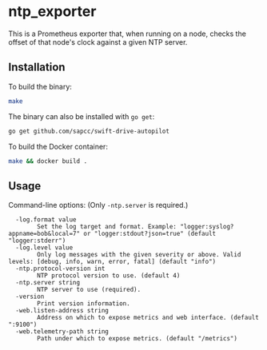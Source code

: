 # ntp\_exporter

This is a Prometheus exporter that, when running on a node, checks the offset
of that node's clock against a given NTP server.

## Installation

To build the binary:

```bash
make
```

The binary can also be installed with `go get`:
```bash
go get github.com/sapcc/swift-drive-autopilot
```

To build the Docker container:

```bash
make && docker build .
```

## Usage

Command-line options: (Only `-ntp.server` is required.)

```
  -log.format value
        Set the log target and format. Example: "logger:syslog?appname=bob&local=7" or "logger:stdout?json=true" (default "logger:stderr")
  -log.level value
        Only log messages with the given severity or above. Valid levels: [debug, info, warn, error, fatal] (default "info")
  -ntp.protocol-version int
        NTP protocol version to use. (default 4)
  -ntp.server string
        NTP server to use (required).
  -version
        Print version information.
  -web.listen-address string
        Address on which to expose metrics and web interface. (default ":9100")
  -web.telemetry-path string
        Path under which to expose metrics. (default "/metrics")
```

